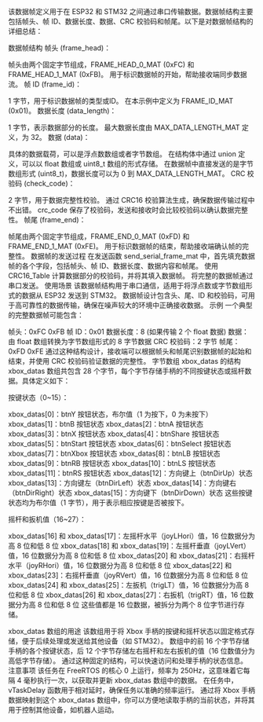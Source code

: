 
该数据帧定义用于在 ESP32 和 STM32 之间通过串口传输数据。数据帧结构主要包括帧头、帧 ID、数据长度、数据、CRC 校验码和帧尾。以下是对数据帧结构的详细总结：

数据帧结构
帧头 (frame_head)：

帧头由两个固定字节组成，FRAME_HEAD_0_MAT (0xFC) 和 FRAME_HEAD_1_MAT (0xFB)。
用于标识数据帧的开始，帮助接收端同步数据流。
帧 ID (frame_id)：

1 字节，用于标识数据帧的类型或ID。
在本示例中定义为 FRAME_ID_MAT (0x01)。
数据长度 (data_length)：

1 字节，表示数据部分的长度。
最大数据长度由 MAX_DATA_LENGTH_MAT 定义，为 32。
数据 (data)：

具体的数据载荷，可以是浮点数数组或者字节数组。
在结构体中通过 union 定义，可以以 float 数组或 uint8_t 数组的形式存储。
在数据帧中直接发送的是字节数组形式 (uint8_t)，数据长度可以为 0 到 MAX_DATA_LENGTH_MAT。
CRC 校验码 (check_code)：

2 字节，用于数据完整性校验。
通过 CRC16 校验算法生成，确保数据传输过程中不出错。
crc_code 保存了校验码，发送和接收时会比较校验码以确认数据完整性。
帧尾 (frame_end)：

帧尾由两个固定字节组成，FRAME_END_0_MAT (0xFD) 和 FRAME_END_1_MAT (0xFE)。
用于标识数据帧的结束，帮助接收端确认帧的完整性。
数据帧的发送过程
在发送函数 send_serial_frame_mat 中，首先填充数据帧的各个字段，包括帧头、帧 ID、数据长度、数据内容和帧尾。
使用 CRC16_Table 计算数据部分的校验码，并将其填入数据帧。
将完整的数据帧通过串口发送。
使用场景
该数据帧结构用于串口通信，适用于将浮点数或字节数组形式的数据从 ESP32 发送到 STM32。
数据帧设计包含头、尾、ID 和校验码，可用于高可靠性的数据传输，确保在噪声较大的环境中正确接收数据。
示例
一个典型的完整数据帧可能包含：

帧头：0xFC 0xFB
帧 ID：0x01
数据长度：8 (如果传输 2 个 float 数据)
数据：由 float 数组转换为字节数组形式的 8 字节数据
CRC 校验码：2 字节
帧尾：0xFD 0xFE
通过这种结构设计，接收端可以根据帧头和帧尾识别数据帧的起始和结束，并使用 CRC 校验码验证数据的完整性。
字节数组 xbox_datas 的结构
xbox_datas 数组共包含 28 个字节，每个字节存储手柄的不同按键状态或摇杆数据。具体定义如下：

按键状态（0~15）：

xbox_datas[0]：btnY 按钮状态，布尔值（1 为按下，0 为未按下）
xbox_datas[1]：btnB 按钮状态
xbox_datas[2]：btnA 按钮状态
xbox_datas[3]：btnX 按钮状态
xbox_datas[4]：btnShare 按钮状态
xbox_datas[5]：btnStart 按钮状态
xbox_datas[6]：btnSelect 按钮状态
xbox_datas[7]：btnXbox 按钮状态
xbox_datas[8]：btnLB 按钮状态
xbox_datas[9]：btnRB 按钮状态
xbox_datas[10]：btnLS 按钮状态
xbox_datas[11]：btnRS 按钮状态
xbox_datas[12]：方向键上（btnDirUp）状态
xbox_datas[13]：方向键左（btnDirLeft）状态
xbox_datas[14]：方向键右（btnDirRight）状态
xbox_datas[15]：方向键下（btnDirDown）状态
这些按键状态均为布尔值（1 字节），用于表示相应按键是否被按下。

摇杆和扳机值（16~27）：

xbox_datas[16] 和 xbox_datas[17]：左摇杆水平（joyLHori）值，16 位数据分为高 8 位和低 8 位
xbox_datas[18] 和 xbox_datas[19]：左摇杆垂直（joyLVert）值，16 位数据分为高 8 位和低 8 位
xbox_datas[20] 和 xbox_datas[21]：右摇杆水平（joyRHori）值，16 位数据分为高 8 位和低 8 位
xbox_datas[22] 和 xbox_datas[23]：右摇杆垂直（joyRVert）值，16 位数据分为高 8 位和低 8 位
xbox_datas[24] 和 xbox_datas[25]：左扳机（trigLT）值，16 位数据分为高 8 位和低 8 位
xbox_datas[26] 和 xbox_datas[27]：右扳机（trigRT）值，16 位数据分为高 8 位和低 8 位
这些值都是 16 位数据，被拆分为两个 8 位字节进行存储。

xbox_datas 数组的用途
该数组用于将 Xbox 手柄的按键和摇杆状态以固定格式存储，便于后续处理或发送给其他设备（如 STM32）。
数组中的前 16 个字节存储手柄的各个按键状态，后 12 个字节存储左右摇杆和左右扳机的值（16 位数值分为高低字节存储）。
通过这种固定的结构，可以快速访问和处理手柄的状态信息。
注意事项
该任务在 FreeRTOS 的核心 0 上运行，频率为 250Hz，这意味着它每隔 4 毫秒执行一次，以获取并更新 xbox_datas 数组中的数据。
在任务中，vTaskDelay 函数用于相对延时，确保任务以准确的频率运行。
通过将 Xbox 手柄数据映射到这个 xbox_datas 数组中，你可以方便地读取手柄的当前状态，并将其用于控制其他设备，如机器人运动。
